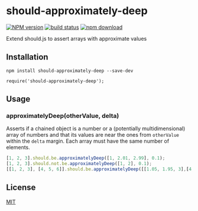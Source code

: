 # should-approximately-deep

  [![NPM version][npm-image]][npm-url]
  [![build status][travis-image]][travis-url]
  [![npm download][download-image]][download-url]

Extend should.js to assert arrays with approximate values

## Installation

```
npm install should-approximately-deep --save-dev
```

```
require('should-approximately-deep');
```

## Usage

### approximatelyDeep(otherValue, delta)

Asserts if a chained object is a number or a (potentially multidimensional) array of
numbers and that its values are near the ones from `otherValue` within the `delta` margin.
Each array must have the same number of elements.

```js
[1, 2, 3].should.be.approximatelyDeep([1, 2.01, 2.99], 0.1);
[1, 2, 3].should.not.be.approximatelyDeep([1, 2], 0.1);
[[1, 2, 3], [4, 5, 6]].should.be.approximatelyDeep([[1.05, 1.95, 3],[4, 4.98, 6]], 0.1);
```

## License

  [MIT](./LICENSE)

[npm-image]: https://img.shields.io/npm/v/should-approximately-deep.svg?style=flat-square
[npm-url]: https://www.npmjs.com/package/should-approximately-deep
[travis-image]: https://img.shields.io/travis/targos/should-approximately-deep/master.svg?style=flat-square
[travis-url]: https://travis-ci.org/targos/should-approximately-deep
[download-image]: https://img.shields.io/npm/dm/should-approximately-deep.svg?style=flat-square
[download-url]: https://www.npmjs.com/package/should-approximately-deep

